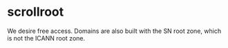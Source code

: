 # scrollroot
We desire free access. Domains are also built with the SN root zone, which is not the ICANN root zone.
